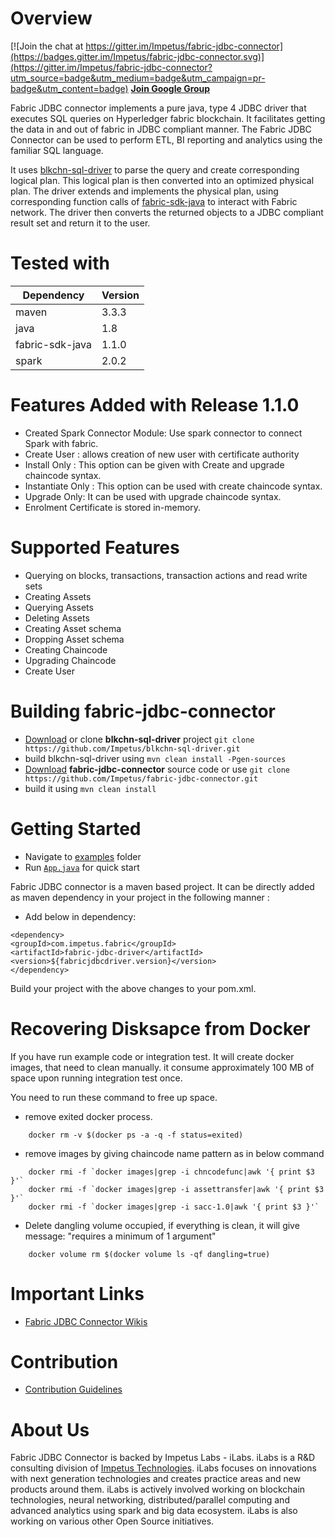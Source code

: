  
 
Overview 
========= 
[![Join the chat at https://gitter.im/Impetus/fabric-jdbc-connector](https://badges.gitter.im/Impetus/fabric-jdbc-connector.svg)](https://gitter.im/Impetus/fabric-jdbc-connector?utm_source=badge&utm_medium=badge&utm_campaign=pr-badge&utm_content=badge) 
**[Join Google Group ](https://groups.google.com/forum/#!forum/fabric-jdbc-driver)**
 
Fabric JDBC connector implements a pure java, type 4 JDBC driver that executes SQL queries on Hyperledger fabric blockchain. It facilitates getting the data in and out of fabric in JDBC compliant manner. The Fabric JDBC Connector can be used to perform ETL, BI reporting and analytics using the familiar SQL language.  
 
It uses [blkchn-sql-driver](https://github.com/Impetus/blkchn-sql-driver) to parse the query and create corresponding logical plan. This logical plan is then converted into an optimized physical plan. The driver extends and implements the physical plan, using corresponding function calls of [fabric-sdk-java](https://github.com/hyperledger/fabric-sdk-java) to interact with Fabric network. The driver then converts the returned objects to a JDBC compliant result set and return it to the user. 
 
 

# Tested with
| Dependency | Version |
|---|---|
| maven | 3.3.3 |
|java | 1.8 |
|fabric-sdk-java | 1.1.0 |
|spark|2.0.2|
 
Features Added with Release 1.1.0
=====
* Created Spark Connector Module: Use spark connector to connect Spark with fabric.
* Create User : allows creation of new user with certificate authority
* Install Only : This option can be given with Create and upgrade chaincode syntax.
* Instantiate Only : This option can be used with create chaincode syntax.
* Upgrade Only: It can be used with upgrade chaincode syntax.   
* Enrolment Certificate is stored in-memory. 

Supported Features  
=============== 

- Querying on blocks, transactions, transaction actions and read write sets
- Creating Assets
- Querying Assets 
- Deleting Assets
- Creating Asset schema
- Dropping Asset schema  
- Creating Chaincode
- Upgrading Chaincode
- Create User

Building fabric-jdbc-connector
==========================
- [Download](https://github.com/Impetus/blkchn-sql-driver/archive/master.zip) or clone <b>blkchn-sql-driver</b> project `git clone https://github.com/Impetus/blkchn-sql-driver.git`
- build blkchn-sql-driver using `mvn clean install -Pgen-sources`
- [Download](https://github.com/Impetus/fabric-jdbc-connector/archive/master.zip) <b>fabric-jdbc-connector</b> source code or use `git clone https://github.com/Impetus/fabric-jdbc-connector.git` 
- build it using `mvn clean install` 

Getting Started 
===============  


- Navigate to [examples](https://github.com/Impetus/fabric-jdbc-connector/tree/master/fabric-jdbc-examples) folder 
- Run [`App.java`](https://github.com/Impetus/fabric-jdbc-connector/blob/master/fabric-jdbc-examples/src/main/java/com/impetus/fabric/example/App.java) for quick start 
 
 
Fabric JDBC connector is a maven based project. It can be directly added as maven dependency in your project in the following manner : 
  
  
* Add below in dependency: 
  
``` 
<dependency> 
<groupId>com.impetus.fabric</groupId> 
<artifactId>fabric-jdbc-driver</artifactId> 
<version>${fabricjdbcdriver.version}</version> 
</dependency> 
``` 
 
Build your project with the above changes to your pom.xml. 
 

Recovering Disksapce from Docker 
=================================
If you have run example code or integration test. It will create docker images, that need to clean manually. it consume
 approximately 100 MB of space upon running integration test once.

You need to run these command to free up space.
- remove exited docker process.  
```
    docker rm -v $(docker ps -a -q -f status=exited)
```
- remove images by giving chaincode name pattern as in below command   
```
    docker rmi -f `docker images|grep -i chncodefunc|awk '{ print $3 }'`
    docker rmi -f `docker images|grep -i assettransfer|awk '{ print $3 }'`
    docker rmi -f `docker images|grep -i sacc-1.0|awk '{ print $3 }'`
```
- Delete dangling volume occupied, if everything is clean, it will give message: "requires a minimum of 1 argument"  
```
    docker volume rm $(docker volume ls -qf dangling=true) 
```
 
Important Links 
=============== 
* [Fabric JDBC Connector Wikis](https://github.com/Impetus/fabric-jdbc-connector/wiki) 
 
  
 
Contribution 
============ 
* [Contribution Guidelines](https://github.com/Impetus/fabric-jdbc-connector/blob/master/CONTRIBUTING.md) 
 
About Us 
======== 
Fabric JDBC Connector is backed by Impetus Labs - iLabs. iLabs is a R&D consulting division of [Impetus Technologies](http://www.impetus.com). iLabs focuses on innovations with next generation technologies and creates practice areas and new products around them. iLabs is actively involved working on blockchain technologies, neural networking, distributed/parallel computing and advanced analytics using spark and big data ecosystem. iLabs is also working on various other Open Source initiatives. 
 
 
